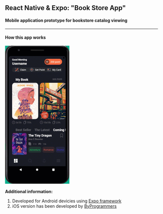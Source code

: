 ## React Native & Expo: "Book Store App"

#### Mobile application prototype for bookstore catalog viewing

---

#### How this app works

![](./supplement/demo.gif)

**Additional information:**

1. Developed for Android devicies using [Expo framework](https://docs.expo.io/)
2. iOS version has been developed by [ByProgrammers](https://github.com/byprogrammers/LCRN06-book-store-app)
